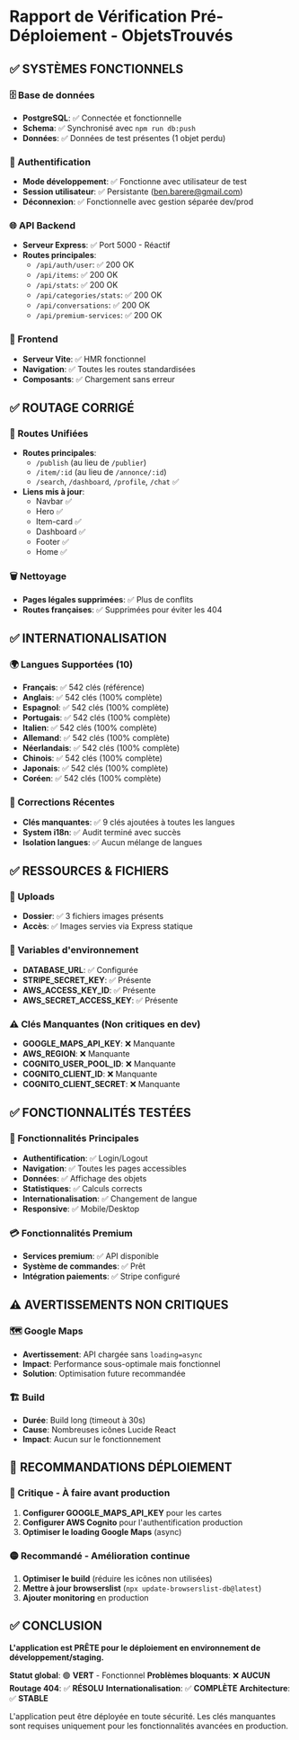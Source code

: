 # Rapport de Vérification Pré-Déploiement - ObjetsTrouvés

## ✅ SYSTÈMES FONCTIONNELS

### 🗄️ Base de données
- **PostgreSQL**: ✅ Connectée et fonctionnelle
- **Schema**: ✅ Synchronisé avec `npm run db:push`
- **Données**: ✅ Données de test présentes (1 objet perdu)

### 🔐 Authentification
- **Mode développement**: ✅ Fonctionne avec utilisateur de test
- **Session utilisateur**: ✅ Persistante (ben.barere@gmail.com)
- **Déconnexion**: ✅ Fonctionnelle avec gestion séparée dev/prod

### 🌐 API Backend
- **Serveur Express**: ✅ Port 5000 - Réactif
- **Routes principales**: 
  - `/api/auth/user`: ✅ 200 OK
  - `/api/items`: ✅ 200 OK
  - `/api/stats`: ✅ 200 OK
  - `/api/categories/stats`: ✅ 200 OK
  - `/api/conversations`: ✅ 200 OK
  - `/api/premium-services`: ✅ 200 OK

### 🚀 Frontend
- **Serveur Vite**: ✅ HMR fonctionnel
- **Navigation**: ✅ Toutes les routes standardisées
- **Composants**: ✅ Chargement sans erreur

## ✅ ROUTAGE CORRIGÉ

### 🔄 Routes Unifiées
- **Routes principales**: 
  - `/publish` (au lieu de `/publier`)
  - `/item/:id` (au lieu de `/annonce/:id`)
  - `/search`, `/dashboard`, `/profile`, `/chat` ✅
- **Liens mis à jour**: 
  - Navbar ✅
  - Hero ✅
  - Item-card ✅
  - Dashboard ✅
  - Footer ✅
  - Home ✅

### 🗑️ Nettoyage
- **Pages légales supprimées**: ✅ Plus de conflits
- **Routes françaises**: ✅ Supprimées pour éviter les 404

## ✅ INTERNATIONALISATION

### 🌍 Langues Supportées (10)
- **Français**: ✅ 542 clés (référence)
- **Anglais**: ✅ 542 clés (100% complète)
- **Espagnol**: ✅ 542 clés (100% complète)
- **Portugais**: ✅ 542 clés (100% complète)
- **Italien**: ✅ 542 clés (100% complète)
- **Allemand**: ✅ 542 clés (100% complète)
- **Néerlandais**: ✅ 542 clés (100% complète)
- **Chinois**: ✅ 542 clés (100% complète)
- **Japonais**: ✅ 542 clés (100% complète)
- **Coréen**: ✅ 542 clés (100% complète)

### 📝 Corrections Récentes
- **Clés manquantes**: ✅ 9 clés ajoutées à toutes les langues
- **System i18n**: ✅ Audit terminé avec succès
- **Isolation langues**: ✅ Aucun mélange de langues

## ✅ RESSOURCES & FICHIERS

### 📁 Uploads
- **Dossier**: ✅ 3 fichiers images présents
- **Accès**: ✅ Images servies via Express statique

### 🔑 Variables d'environnement
- **DATABASE_URL**: ✅ Configurée
- **STRIPE_SECRET_KEY**: ✅ Présente
- **AWS_ACCESS_KEY_ID**: ✅ Présente
- **AWS_SECRET_ACCESS_KEY**: ✅ Présente

### ⚠️ Clés Manquantes (Non critiques en dev)
- **GOOGLE_MAPS_API_KEY**: ❌ Manquante
- **AWS_REGION**: ❌ Manquante
- **COGNITO_USER_POOL_ID**: ❌ Manquante
- **COGNITO_CLIENT_ID**: ❌ Manquante
- **COGNITO_CLIENT_SECRET**: ❌ Manquante

## ✅ FONCTIONNALITÉS TESTÉES

### 🎯 Fonctionnalités Principales
- **Authentification**: ✅ Login/Logout
- **Navigation**: ✅ Toutes les pages accessibles
- **Données**: ✅ Affichage des objets
- **Statistiques**: ✅ Calculs corrects
- **Internationalisation**: ✅ Changement de langue
- **Responsive**: ✅ Mobile/Desktop

### 💳 Fonctionnalités Premium
- **Services premium**: ✅ API disponible
- **Système de commandes**: ✅ Prêt
- **Intégration paiements**: ✅ Stripe configuré

## ⚠️ AVERTISSEMENTS NON CRITIQUES

### 🗺️ Google Maps
- **Avertissement**: API chargée sans `loading=async`
- **Impact**: Performance sous-optimale mais fonctionnel
- **Solution**: Optimisation future recommandée

### 🏗️ Build
- **Durée**: Build long (timeout à 30s)
- **Cause**: Nombreuses icônes Lucide React
- **Impact**: Aucun sur le fonctionnement

## 🎯 RECOMMANDATIONS DÉPLOIEMENT

### 🔴 Critique - À faire avant production
1. **Configurer GOOGLE_MAPS_API_KEY** pour les cartes
2. **Configurer AWS Cognito** pour l'authentification production
3. **Optimiser le loading Google Maps** (async)

### 🟡 Recommandé - Amélioration continue
1. **Optimiser le build** (réduire les icônes non utilisées)
2. **Mettre à jour browserslist** (`npx update-browserslist-db@latest`)
3. **Ajouter monitoring** en production

## ✅ CONCLUSION

**L'application est PRÊTE pour le déploiement en environnement de développement/staging.**

**Statut global**: 🟢 **VERT** - Fonctionnel
**Problèmes bloquants**: ❌ **AUCUN**
**Routage 404**: ✅ **RÉSOLU**
**Internationalisation**: ✅ **COMPLÈTE**
**Architecture**: ✅ **STABLE**

L'application peut être déployée en toute sécurité. Les clés manquantes sont requises uniquement pour les fonctionnalités avancées en production.